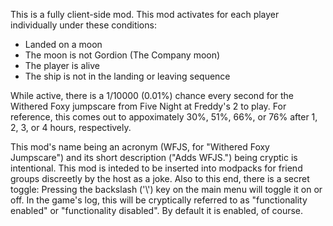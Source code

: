 This is a fully client-side mod. This mod activates for each player individually under these conditions:
- Landed on a moon
- The moon is not Gordion (The Company moon)
- The player is alive
- The ship is not in the landing or leaving sequence

While active, there is a 1/10000 (0.01%) chance every second for the Withered Foxy jumpscare from Five Night at Freddy's 2 to play. For reference, this comes out to appoximately 30%, 51%, 66%, or 76% after 1, 2, 3, or 4 hours, respectively. 

This mod's name being an acronym (WFJS, for "Withered Foxy Jumpscare") and its short description ("Adds WFJS.") being cryptic is intentional. This mod is inteded to be inserted into modpacks for friend groups discreetly by the host as a joke. Also to this end, there is a secret toggle: Pressing the backslash ('\\') key on the main menu will toggle it on or off. In the game's log, this will be cryptically referred to as "functionality enabled" or "functionality disabled". By default it is enabled, of course.